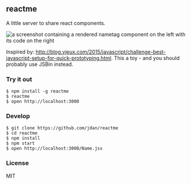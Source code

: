 ## reactme

A little server to share react components.

![a screenshot containing a rendered nametag component on the left with its code on the right](http://i.imgur.com/5ncCzI9.png)

Inspired by: http://blog.vjeux.com/2015/javascript/challenge-best-javascript-setup-for-quick-prototyping.html. This a toy - and you should probably use JSBin instead.

### Try it out

```
$ npm install -g reactme
$ reactme
$ open http://localhost:3000
```

### Develop

```
$ git clone https://github.com/jdan/reactme
$ cd reactme
$ npm install
$ npm start
$ open http://localhost:3000/Name.jsx
```

### License

MIT
